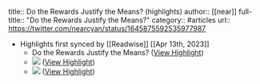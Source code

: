 title:: Do the Rewards Justify the Means? (highlights)
author:: [[near]]
full-title:: "Do the Rewards Justify the Means?"
category:: #articles
url:: https://twitter.com/nearcyan/status/1645875592535977987

- Highlights first synced by [[Readwise]] [[Apr 13th, 2023]]
	- Do the Rewards Justify the Means? ([View Highlight](https://read.readwise.io/read/01gxvw92y84g77k3w01j0j0j15))
	- ![](https://pbs.twimg.com/media/FtdTBQdWAAAhg_E.png) ([View Highlight](https://read.readwise.io/read/01gxvw8t36f50ga4ew3ndkhe5v))
	- ![](https://pbs.twimg.com/media/FtdThw3WYAU6xSv.png) ([View Highlight](https://read.readwise.io/read/01gxvw8wxbvydjnkfj42f4qz0m))